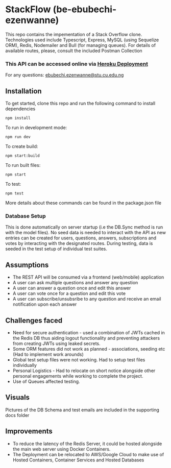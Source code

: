 # StackFlow (be-ebubechi-ezenwanne)
This repo contains the impementation of a Stack Overflow clone.
Technologies used include Typescript, Express, MySQL (using Sequelize ORM), Redis, Nodemailer and Bull (for managing queues).
For details of available routes, please, consult the included Postman Collection

### This API can be accessed online via [Heroku Deployment](https://be-ebubechi-ezenwanne.herokuapp.com/)
For any questions: ebubechi.ezenwanne@stu.cu.edu.ng

## Installation

To get started, clone this repo and run the following command to install dependencies

```
npm install

```

To run in development mode:
```
npm run dev

```

To create build:
```
npm start:build

```

To run built files:
```
npm start

```

To test:
```
npm test

```

More details about these commands can be found in the package.json file

### Database Setup
This is done automatically on server startup (i.e the DB.Sync method is run with the model files). No seed data is needed to interact with the API as new entries can be created for users, questions, answers, subscriptions and votes by interacting with the designated routes.
During testing, data is seeded in the test setup of individual test suites.

## Assumptions
- The REST API will be consumed via a frontend (web/mobile) application
- A user can ask multiple questions and answer any question
- A user can answer a question once and edit this answer
- A user can vote once for a question and edit this vote
- A user can subscribe/unsubsribe to any question and receive an email notification upon each answer


## Challenges faced

- Need for secure authentication - used a combination of JWTs cached in the Redis DB thus aiding logout functionality and preventing attackers from creating JWTs using leaked secrets.
- Some ORM features did not work as planned - associations, seeding etc (Had to implement work arounds)
- Global test setup files were not working. Had to setup test files individually
- Personal Logistics - Had to relocate on short notice alongside other personal engagements while working to complete the project. 
- Use of Queues affected testing.

## Visuals
Pictures of the DB Schema and test emails are included in the supporting docs folder

## Improvements
- To reduce the latency of the Redis Server, it could be hosted alongside the main web server using Docker Containers.
- The Deployment can be relocated to AWS/Google Cloud to make use of Hosted Containers, Container Services and Hosted Databases
